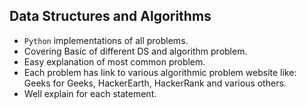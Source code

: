 ## Data Structures and Algorithms

- `Python` implementations of all problems.
- Covering Basic of different DS and algorithm problem.
- Easy explanation of most common problem.
- Each problem has link to various algorithmic problem website like: Geeks for Geeks, HackerEarth, HackerRank and 
various others.
- Well explain for each statement.